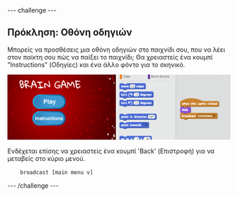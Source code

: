 \--- challenge \---

## Πρόκληση: Οθόνη οδηγιών

Μπορείς να προσθέσεις μια οθόνη οδηγιών στο παιχνίδι σου, που να λέει στον παίκτη σου πώς να παίξει το παιχνίδι; Θα χρειαστείς ένα κουμπί "Instructions" (Οδηγίες) και ένα άλλο φόντο για το σκηνικό.

![screenshot](images/brain-instructions.png)

Ενδέχεται επίσης να χρειαστείς ένα κουμπί 'Back' (Επιστροφή) για να μεταβείς στο κύριο μενού.

```blocks
    broadcast [main menu v]
```

\--- /challenge \---